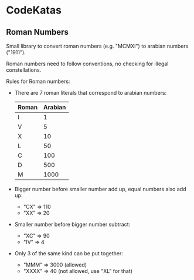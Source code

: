 # CodeKatas

## Roman Numbers
Small library to convert roman numbers (e.g. "MCMXI") to arabian numbers ("1911").

Roman numbers need to follow conventions, no checking for illegal constellations.

Rules for Roman numbers:
* There are 7 roman literals that correspond to arabian numbers:

	| Roman | Arabian |
	|-------|---------|
	| I     | 1       |
	| V     | 5       |
	| X     | 10      |
	| L     | 50      |
	| C     | 100     |
	| D     | 500     |
	| M     | 1000    |

* Bigger number before smaller number add up, equal numbers also add up:
    *  "CX" => 110
    * "XX" => 20
* Smaller number before bigger number subtract:
    * "XC" => 90
    * "IV" => 4 
* Only 3 of the same kind can be put together: 
    * "MMM" => 3000 (allowed)
    * "XXXX" => 40 (not allowed, use "XL" for that)
